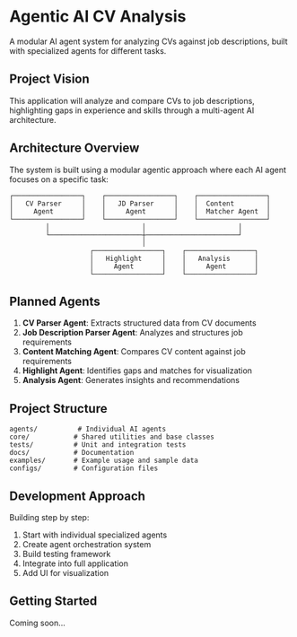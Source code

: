 # Agentic AI CV Analysis

A modular AI agent system for analyzing CVs against job descriptions, built with specialized agents for different tasks.

## Project Vision

This application will analyze and compare CVs to job descriptions, highlighting gaps in experience and skills through a multi-agent AI architecture.

## Architecture Overview

The system is built using a modular agentic approach where each AI agent focuses on a specific task:

```
┌─────────────────┐    ┌─────────────────┐    ┌─────────────────┐
│   CV Parser     │    │   JD Parser     │    │  Content        │
│     Agent       │    │     Agent       │    │  Matcher Agent  │
└─────────────────┘    └─────────────────┘    └─────────────────┘
         │                       │                       │
         └───────────────────────┼───────────────────────┘
                                 │
                    ┌─────────────────┐    ┌─────────────────┐
                    │   Highlight     │    │   Analysis      │
                    │     Agent       │    │     Agent       │
                    └─────────────────┘    └─────────────────┘
```

## Planned Agents

1. **CV Parser Agent**: Extracts structured data from CV documents
2. **Job Description Parser Agent**: Analyzes and structures job requirements
3. **Content Matching Agent**: Compares CV content against job requirements
4. **Highlight Agent**: Identifies gaps and matches for visualization
5. **Analysis Agent**: Generates insights and recommendations

## Project Structure

```
agents/          # Individual AI agents
core/           # Shared utilities and base classes
tests/          # Unit and integration tests
docs/           # Documentation
examples/       # Example usage and sample data
configs/        # Configuration files
```

## Development Approach

Building step by step:
1. Start with individual specialized agents
2. Create agent orchestration system
3. Build testing framework
4. Integrate into full application
5. Add UI for visualization

## Getting Started

Coming soon...